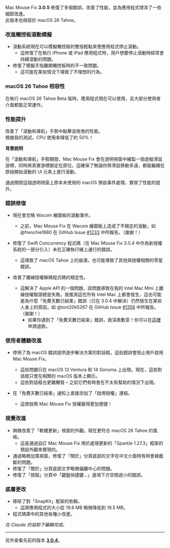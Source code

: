Mac Mouse Fix **3.0.5** 修復了多個錯誤，改善了性能，並為應用程式增添了一些細節改進。\
此版本也相容於 macOS 26 Tahoe。

### 改進觸控板滾動模擬

- 滾動系統現在可以模擬觸控板的雙指輕點來使應用程式停止滾動。
    - 這修復了在執行 iPhone 或 iPad 應用程式時，用戶想要停止滾動時經常會持續滾動的問題。
- 修復了模擬手指離開觸控板時的不一致問題。
    - 這可能在某些情況下導致了不理想的行為。



### macOS 26 Tahoe 相容性

在執行 macOS 26 Tahoe Beta 版時，應用程式現在可以使用，且大部分使用者介面都能正常運作。



### 性能提升

改善了「滾動和導航」手勢中點擊並拖曳的性能。\
根據我的測試，CPU 使用率降低了約 50%！

**背景說明**

在「滾動和導航」手勢期間，Mac Mouse Fix 會在透明視窗中繪製一個虛擬滑鼠游標，同時將真實游標鎖定在原位。這確保了無論你將滑鼠移動多遠，都能繼續在原始開始滾動的 UI 元素上進行滾動。

通過關閉這個透明視窗上原本未使用的 macOS 預設事件處理，實現了性能的提升。





### 錯誤修復

- 現在會忽略 Wacom 繪圖板的滾動事件。
    - 之前，Mac Mouse Fix 在 Wacom 繪圖板上造成了不穩定的滾動，如 @frenchie1980 在 GitHub Issue [#1233](https://github.com/noah-nuebling/mac-mouse-fix/issues/1233) 中所報告。（謝謝！）
    
- 修復了 Swift Concurrency 程式碼（在 Mac Mouse Fix 3.0.4 中作為新授權系統的一部分引入）未在正確執行緒上運行的錯誤。
    - 這導致了 macOS Tahoe 上的崩潰，也可能導致了其他與授權相關的零星錯誤。
- 改善了離線授權解碼程式碼的穩定性。
    - 這解決了 Apple API 的一個問題，該問題導致在我的 Intel Mac Mini 上離線授權驗證總是失敗。我推測這在所有 Intel Mac 上都會發生，這也可能是為什麼「免費天數已結束」錯誤（已在 3.0.4 中解決）仍然發生在某些人身上的原因，如 @toni20k5267 在 GitHub Issue [#1356](https://github.com/noah-nuebling/mac-mouse-fix/issues/1356) 中所報告。（謝謝！）
        - 如果你遇到了「免費天數已結束」錯誤，我深表歉意！你可以在[這裡](https://redirect.macmousefix.com/?target=mmf-apply-for-refund)申請退款。
     
     

### 使用者體驗改進

- 停用了為 macOS 錯誤提供逐步解決方案的對話框，這些錯誤會阻止用戶啟用 Mac Mouse Fix。
    - 這些問題只在 macOS 13 Ventura 和 14 Sonoma 上出現。現在，這些對話框只會在相關的 macOS 版本上顯示。
    - 這些對話框也更難觸發 – 之前它們有時會在不太有幫助的情況下出現。
    
- 在「免費天數已結束」通知上直接添加了「啟用授權」連結。
    - 這使啟用 Mac Mouse Fix 授權變得更加便捷！

### 視覺改進

- 稍微改善了「軟體更新」視窗的外觀。現在更符合 macOS 26 Tahoe 的風格。
    - 這是通過自訂 Mac Mouse Fix 用於處理更新的「Sparkle 1.27.3」框架的預設外觀來實現的。
- 通過略微加寬視窗，修復了「關於」分頁底部的文字在中文介面時有時會被截斷的問題。
- 修復了「關於」分頁底部文字略微偏離中心的問題。
- 修復了「按鈕」分頁中「鍵盤快捷鍵...」選項下方空間過小的錯誤。

### 底層更改

- 移除了對「SnapKit」框架的依賴。
    - 這將應用程式的大小從 19.8 MB 略微降低到 19.5 MB。
- 程式碼庫中的其他各種小改進。

*在 Claude 的協助下編輯完成。*

---

另外查看先前的版本 [**3.0.4**](https://github.com/noah-nuebling/mac-mouse-fix/releases/tag/3.0.4)。